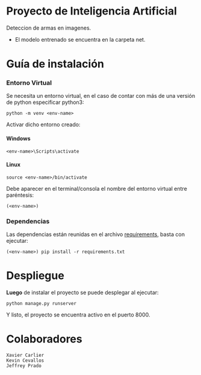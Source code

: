 # Proyecto de Inteligencia Artificial

Deteccion de armas en imagenes.

- El modelo entrenado se encuentra en la carpeta net.

# Guía de instalación

### Entorno Virtual

Se necesita un entorno virtual, en el caso de contar con más de una versión de python especificar python3:

```
python -m venv <env-name>
```

Activar dicho entorno creado:

#### Windows

```
<env-name>\Scripts\activate
```

#### Linux

```
source <env-name>/bin/activate
```

Debe aparecer en el terminal/consola el nombre del entorno virtual entre paréntesis:

```
(<env-name>)
```

### Dependencias

Las dependencias están reunidas en el archivo [requirements](requirements.txt), basta con ejecutar:

```
(<env-name>) pip install -r requirements.txt
```

# Despliegue

**Luego** de instalar el proyecto se puede desplegar al ejecutar:

```
python manage.py runserver
```

Y listo, el proyecto se encuentra activo en el puerto 8000.

# Colaboradores

```
Xavier Carlier
Kevin Cevallos
Jeffrey Prado
```
